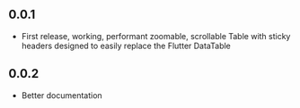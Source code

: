 ## 0.0.1

* First release, working, performant zoomable, scrollable Table with sticky headers designed to easily replace the Flutter DataTable

## 0.0.2
* Better documentation
